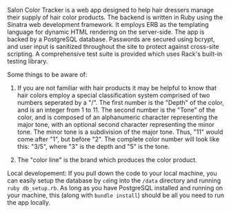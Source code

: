 Salon Color Tracker is a web app designed to help hair dressers manage their supply of hair color products. The backend is written in Ruby using the Sinatra web development framework. It employs ERB as the templating language for dynamic HTML rendering on the server-side. The app is backed by a PostgreSQL database. Passwords are secured using bcrypt, and user input is sanitized throughout the site to protect against cross-site scripting. A comprehensive test suite is provided which uses Rack's built-in testing library. 

Some things to be aware of:
1. If you are not familiar with hair products it may be helpful to know that hair colors employ a special classification system comprised of two numbers seperated by a "/". The first number is the "Depth" of the color, and is an integer from 1 to 11. The second number is the "Tone" of the color, and is composed of an alphanumeric character representing the major tone, with an optional second character representing the minor tone. The minor tone is a subdivision of the major tone. Thus, "11" would come after "1", but before "2". The complete color number will look like this: "3/5", where "3" is the depth and "5" is the tone. 

2. The "color line" is the brand which produces the color product. 

Local developement:
If you pull down the code to your local machine, you can easily setup the database by `cd`ing into the `/data` directory and running `ruby db_setup.rb`. As long as you have PostgreSQL installed and running on your machine, this (along with `bundle install`) should be all you need to run the app locally. 
